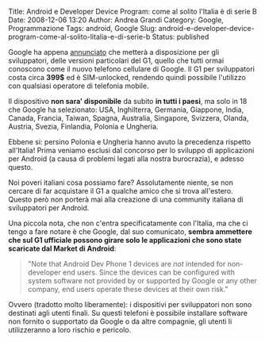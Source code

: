 Title: Android e Developer Device Program: come al solito l'Italia è di serie B
Date: 2008-12-06 13:20
Author: Andrea Grandi
Category: Google, Programmazione
Tags: android, Google
Slug: android-e-developer-device-program-come-al-solito-litalia-e-di-serie-b
Status: published

Google ha appena [annunciato](http://code.google.com/android/dev-devices.html) che
metterà a disposizione per gli sviluppatori, delle versioni particolari
del G1, quello che tutti ormai conoscono come il nuovo telefono
cellulare di Google. Il G1 per sviluppatori costa circa **399\$** ed è
SIM-unlocked, rendendo quindi possibile l'utilizzo con qualsiasi
operatore di telefonia mobile.

Il dispositivo **non sara' disponibile** da subito **in tutti i paesi**,
ma solo in 18 che Google ha selezionato: USA, Inghilterra, Germania,
Giappone, India, Canada, Francia, Taiwan, Spagna, Australia, Singapore,
Svizzera, Olanda, Austria, Svezia, Finlandia, Polonia e Ungheria.

Ebbene si: persino Polonia e Ungheria hanno avuto la precedenza rispetto
all'Italia! Prima veniamo esclusi dal concorso per lo sviluppo di
applicazioni per Android (a causa di problemi legati alla nostra
burocrazia), e adesso questo.

Noi poveri italiani cosa possiamo fare? Assolutamente niente, se non
cercare di far acquistare il G1 a qualche amico che si trova all'estero.
Questo però non porterà mai alla creazione di una community italiana di
sviluppatori per Android.

Una piccola nota, che non c'entra specificatamente con l'Italia, ma che
ci tengo a fare notare è che Google, dal suo comunicato, **sembra
ammettere che sul G1 ufficiale possono girare solo le applicazioni che
sono state scaricate dal Market di Android**:

> "Note that Android Dev Phone 1 devices are *not* intended for
> non-developer end users. Since the devices can be configured with
> system software not provided by or supported by Google or any other
> company, end users operate these devices at their own risk."

Ovvero (tradotto molto liberamente): i dispositivi per sviluppatori non
sono destinati agli utenti finali. Su questi telefoni è possibile
installare software non fornito o supportato da Google o da altre
compagnie, gli utenti li utilizzeranno a loro rischio e pericolo.
